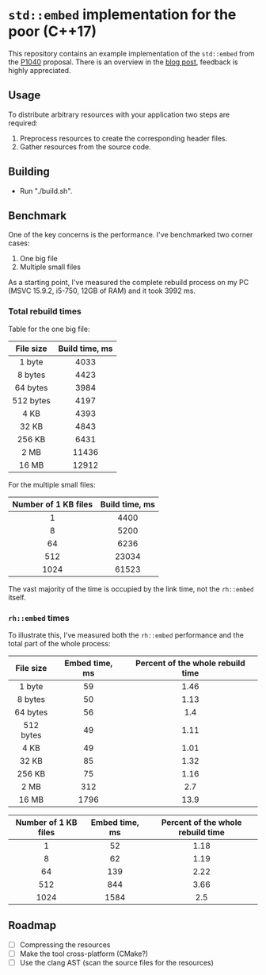 ﻿# `std::embed` implementation for the poor (C++17)

This repository contains an example implementation of the `std::embed` from the [P1040](https://wg21.link/p1040) proposal. There is an overview in the [blog post](https://mklimenko.github.io/english/2018/11/26/stdembed-for-the-poor/), feedback is highly appreciated.

## Usage

To distribute arbitrary resources with your application two steps are required:

1. Preprocess resources to create the corresponding header files.
2. Gather resources from the source code. 

## Building

- Run "./build.sh".

## Benchmark

One of the key concerns is the performance. I've benchmarked two corner cases:

1. One big file
2. Multiple small files

As a starting point, I've measured the complete rebuild process on my PC (MSVC 15.9.2, i5-750, 12GB of RAM) and it took 3992 ms.

### Total rebuild times

Table for the one big file:

| File size 	| Build time, ms 	|
|:---------:	|:--------------:	|
|   1 byte  	|      4033      	|
|  8 bytes  	|      4423      	|
|  64 bytes 	|      3984      	|
| 512 bytes 	|      4197      	|
|    4 KB   	|      4393      	|
|   32 KB   	|      4843      	|
|   256 KB  	|      6431      	|
|    2 MB   	|      11436     	|
|   16 MB   	|      12912     	|

For the multiple small files:

| Number of 1 KB files 	| Build time, ms 	|
|:--------------------:	|:--------------:	|
|           1          	|      4400      	|
|           8          	|      5200      	|
|          64          	|      6236      	|
|          512         	|      23034     	|
|         1024         	|      61523     	|

The vast majority of the time is occupied by the link time, not the `rh::embed` itself.

### `rh::embed` times

To illustrate this, I've measured both the `rh::embed` performance and the total part of the whole process:

| File size 	| Embed time, ms 	| Percent of the whole rebuild time 	|
|:---------:	|:--------------:	|:---------------------------------:	|
|   1 byte  	|       59       	|                1.46               	|
|  8 bytes  	|       50       	|                1.13               	|
|  64 bytes 	|       56       	|                1.4                	|
| 512 bytes 	|       49       	|                1.11               	|
|    4 KB   	|       49       	|                1.01               	|
|   32 KB   	|       85       	|                1.32               	|
|   256 KB  	|       75       	|                1.16               	|
|    2 MB   	|       312      	|                2.7                	|
|   16 MB   	|      1796      	|                13.9               	|

| Number of 1 KB files 	| Embed time, ms 	| Percent of the whole rebuild time 	|
|:--------------------:	|:--------------:	|:---------------------------------:	|
|           1          	|       52       	|                1.18               	|
|           8          	|       62       	|                1.19               	|
|          64          	|       139      	|                2.22               	|
|          512         	|       844      	|                3.66               	|
|         1024         	|      1584      	|                2.5                	|


## Roadmap

- [ ] Compressing the resources
- [ ] Make the tool cross-platform (CMake?)
- [ ] Use the clang AST (scan the source files for the resources)